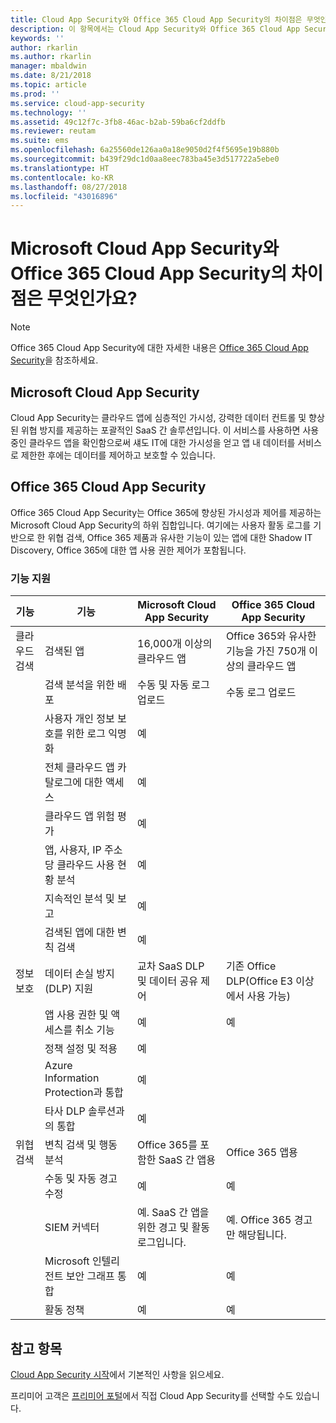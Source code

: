 ```yaml
---
title: Cloud App Security와 Office 365 Cloud App Security의 차이점은 무엇인가요? | Microsoft 문서
description: 이 항목에서는 Cloud App Security와 Office 365 Cloud App Security의 차이점을 설명합니다.
keywords: ''
author: rkarlin
ms.author: rkarlin
manager: mbaldwin
ms.date: 8/21/2018
ms.topic: article
ms.prod: ''
ms.service: cloud-app-security
ms.technology: ''
ms.assetid: 49c12f7c-3fb8-46ac-b2ab-59ba6cf2ddfb
ms.reviewer: reutam
ms.suite: ems
ms.openlocfilehash: 6a25560de126aa0a18e9050d2f4f5695e19b880b
ms.sourcegitcommit: b439f29dc1d0aa8eec783ba45e3d517722a5ebe0
ms.translationtype: HT
ms.contentlocale: ko-KR
ms.lasthandoff: 08/27/2018
ms.locfileid: "43016896"
---
```

# <a name="what-are-the-differences-between-microsoft-cloud-app-security-and-office-365-cloud-app-security"></a>Microsoft Cloud App Security와 Office 365 Cloud App Security의 차이점은 무엇인가요?

> [!NOTE]
> Office 365 Cloud App Security에 대한 자세한 내용은 [Office 365 Cloud App Security](https://support.office.com/article/Get-started-with-Advanced-Management-Security-d9ee4d67-f2b3-42b4-9c9e-c4529904990a)을 참조하세요.

## <a name="microsoft-cloud-app-security"></a>Microsoft Cloud App Security 

Cloud App Security는 클라우드 앱에 심층적인 가시성, 강력한 데이터 컨트롤 및 향상된 위협 방지를 제공하는 포괄적인 SaaS 간 솔루션입니다. 이 서비스를 사용하면 사용 중인 클라우드 앱을 확인함으로써 섀도 IT에 대한 가시성을 얻고 앱 내 데이터를 서비스로 제한한 후에는 데이터를 제어하고 보호할 수 있습니다. 

## <a name="office-365-cloud-app-security"></a>Office 365 Cloud App Security

Office 365 Cloud App Security는 Office 365에 향상된 가시성과 제어를 제공하는 Microsoft Cloud App Security의 하위 집합입니다. 여기에는 사용자 활동 로그를 기반으로 한 위협 검색, Office 365 제품과 유사한 기능이 있는 앱에 대한 Shadow IT Discovery, Office 365에 대한 앱 사용 권한 제어가 포함됩니다.

### <a name="feature-support"></a>기능 지원

|기능|기능|Microsoft Cloud App Security|Office 365 Cloud App Security|
|----|----|----|----|
|클라우드 검색|검색된 앱 |16,000개 이상의 클라우드 앱  |Office 365와 유사한 기능을 가진 750개 이상의 클라우드 앱|
||검색 분석을 위한 배포|수동 및 자동 로그 업로드|수동 로그 업로드|
||사용자 개인 정보 보호를 위한 로그 익명화|예||
||전체 클라우드 앱 카탈로그에 대한 액세스|예||
||클라우드 앱 위험 평가|예||
||앱, 사용자, IP 주소당 클라우드 사용 현황 분석|예||
||지속적인 분석 및 보고|예||
||검색된 앱에 대한 변칙 검색|예||
|정보 보호|데이터 손실 방지(DLP) 지원|교차 SaaS DLP 및 데이터 공유 제어|기존 Office DLP(Office E3 이상에서 사용 가능)|
||앱 사용 권한 및 액세스를 취소 기능|예|예|
||정책 설정 및 적용|예||
||Azure Information Protection과 통합 |예||
||타사 DLP 솔루션과의 통합|예||
|위협 검색|변칙 검색 및 행동 분석|Office 365를 포함한 SaaS 간 앱용|Office 365 앱용 |
||수동 및 자동 경고 수정|예|예|
||SIEM 커넥터|예. SaaS 간 앱을 위한 경고 및 활동 로그입니다.|예. Office 365 경고만 해당됩니다.|
||Microsoft 인텔리전트 보안 그래프 통합|예|예|
||활동 정책|예|예|



## <a name="see-also"></a>참고 항목  

[Cloud App Security 시작](getting-started-with-cloud-app-security.md)에서 기본적인 사항을 읽으세요.    

프리미어 고객은 [프리미어 포털](https://premier.microsoft.com/)에서 직접 Cloud App Security를 선택할 수도 있습니다.   
